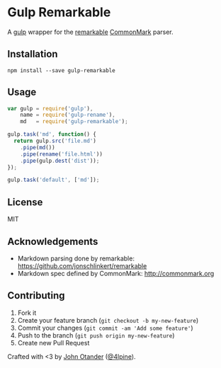 # Gulp Remarkable

A [gulp](http://gulpjs.com) wrapper for the [remarkable](https://github.com/jonschlinkert/remarkable)
[CommonMark](http://commonmark.org) parser.

## Installation

```
npm install --save gulp-remarkable
```

## Usage

```js
var gulp = require('gulp'),
    name = require('gulp-rename'),
    md   = require('gulp-remarkable');

gulp.task('md', function() {
  return gulp.src('file.md')
    .pipe(md())
    .pipe(rename('file.html'))
    .pipe(gulp.dest('dist'));
});

gulp.task('default', ['md']);
```

## License

MIT

## Acknowledgements

* Markdown parsing done by remarkable: <https://github.com/jonschlinkert/remarkable>
* Markdown spec defined by CommonMark: <http://commonmark.org>

## Contributing

1. Fork it
2. Create your feature branch (`git checkout -b my-new-feature`)
3. Commit your changes (`git commit -am 'Add some feature'`)
4. Push to the branch (`git push origin my-new-feature`)
5. Create new Pull Request

Crafted with <3 by [John Otander](http://johnotander.com) ([@4lpine](https://twitter.com/4lpine)).

